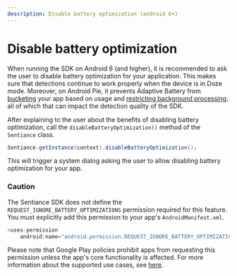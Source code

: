 ```yaml
---
description: Disable battery optimization (android 6+)
---
```


# Disable battery optimization

When running the SDK on Android 6 \(and higher\), it is recommended to ask the user to disable battery optimization for your application. This makes sure that detections continue to work properly when the device is in Doze mode. Moreover, on Android Pie, it prevents Adaptive Battery from [bucketing](https://developer.android.com/about/versions/pie/power#buckets) your app based on usage and [restricting background processing](https://developer.android.com/reference/android/app/ActivityManager#isBackgroundRestricted%28%29), all of which that can impact the detection quality of the SDK.

After explaining to the user about the benefits of disabling battery optimization, call the `disableBatteryOptimization()` method of the `Sentiance` class.

```java
Sentiance.getInstance(context).disableBatteryOptimization();
```

This will trigger a system dialog asking the user to allow disabling battery optimization for your app.

### Caution

The Sentiance SDK does not define the `REQUEST_IGNORE_BATTERY_OPTIMIZATIONS` permission required for this feature. You must explicitly add this permission to your app's `AndroidManifest.xml`.

```java
<uses-permission 
	android:name="android.permission.REQUEST_IGNORE_BATTERY_OPTIMIZATIONS"/>
```

Please note that Google Play policies prohibit apps from requesting this permission unless the app's core functionality is affected. For more information about the supported use cases, see [here](https://developer.android.com/training/monitoring-device-state/doze-standby#whitelisting-cases).  


